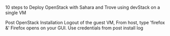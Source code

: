 10 steps to Deploy OpenStack with Sahara and Trove using devStack on a single VM

Post OpenStack Installation
Logout of the guest VM,
From host, type 'firefox &'
Firefox opens on your GUI. Use credentials from post install log

